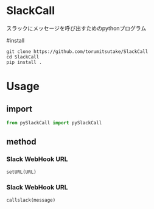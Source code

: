 # SlackCall
スラックにメッセージを呼び出すためのpythonプログラム


#install

```
git clone https://github.com/torumitsutake/SlackCall
cd SlackCall
pip install .
```

# Usage

## import
```python
from pySlackCall import pySlackCall
```


## method


### Slack WebHook URL

```python
setURL(URL)
```


### Slack WebHook URL

```python
callslack(message)
```